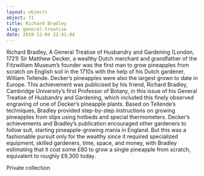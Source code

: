 ```yaml
---
layout: objects
object: 71
title: Richard Bradley
slug: general-treatise
date: 2019-12-04 22:41:04
---
```

Richard Bradley, A General Treatise of Husbandry and Gardening (London, 1721)  Sir Matthew Decker, a wealthy Dutch merchant and grandfather of the Fitzwilliam Museum’s founder was the first man to grow pineapples from scratch on English soil in the 1710s with the help of his Dutch gardener, William Tellende. Decker’s pineapples were also the largest grown to date in Europe.  This achievement was publicised by his friend,  Richard Bradley, Cambridge University’s first Professor of Botany, in this issue of his General Treatise of Husbandry and Gardening,  which included this finely observed engraving of one of Decker’s pineapple plants. Based on Tellende’s techniques, Bradley provided step-by-step instructions on growing  pineapples from slips using hotbeds and special thermometers.  Decker’s achievements and Bradley’s publication encouraged other gardeners to follow suit, starting pineapple-growing mania in England. But this was a fashionable pursuit only for the wealthy since it required specialized equipment, skilled gardeners, time, space, and money, with Bradley estimating that it cost some £80 to grow a single pineapple from scratch, equivalent to roughly £9,300 today.  

Private collection
